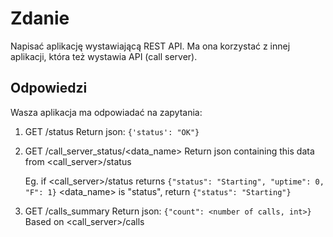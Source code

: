 
# Zdanie

Napisać aplikację wystawiającą REST API.
Ma ona korzystać z innej aplikacji, która też wystawia API (call server).

## Odpowiedzi

Wasza aplikacja ma odpowiadać na zapytania:

1. GET /status 
  Return json: `{'status': "OK"}`

2. GET /call_server_status/<data_name>
  Return json containing this data from <call_server>/status

   Eg. if <call_server>/status returns `{"status": "Starting", "uptime": 0, "F": 1}`
   <data_name> is "status", return `{"status": "Starting"}`

3. GET /calls_summary
  Return json: `{"count": <number of calls, int>}`
  Based on <call_server>/calls

